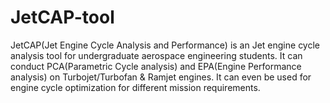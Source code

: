# JetCAP-tool
JetCAP(Jet Engine Cycle Analysis and Performance) is an Jet engine cycle analysis tool for undergraduate aerospace engineering students. It can conduct PCA(Parametric Cycle analysis) and EPA(Engine Performance analysis) on Turbojet/Turbofan &amp; Ramjet engines. It can even be used for engine cycle optimization for different mission requirements.
